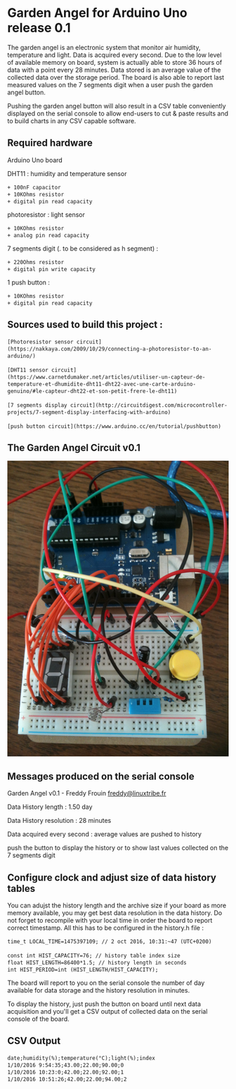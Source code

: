 #  Garden Angel for Arduino Uno release 0.1

The garden angel is an electronic system that monitor air humidity,
temperature and light. Data is acquired every second. Due to the low
level of available memory on board, system is actually able to store
36 hours of data with a point every 28 minutes. Data stored is an average
value of the collected data over the storage period. The board is also able
to report last measured values on the 7 segments digit when a user push
the garden angel button.

Pushing the garden angel button will also result in a CSV table conveniently
displayed on the serial console to allow end-users to cut & paste results
and to build charts in any CSV capable software.

## Required hardware

  Arduino Uno board

  DHT11 : humidity and temperature sensor

    + 100nF capacitor
    + 10KOhms resistor
    + digital pin read capacity
    
  photoresistor : light sensor

    + 10KOhms resistor
    + analog pin read capacity

  7 segments digit (. to be considered as h segment) :

    + 220Ohms resistor
    + digital pin write capacity

  1 push button :

    + 10KOhms resistor
    + digital pin read capacity

## Sources used to build this project :

    [Photoresistor sensor circuit](https://nakkaya.com/2009/10/29/connecting-a-photoresistor-to-an-arduino/)

    [DHT11 sensor circuit](https://www.carnetdumaker.net/articles/utiliser-un-capteur-de-temperature-et-dhumidite-dht11-dht22-avec-une-carte-arduino-genuino/#le-capteur-dht22-et-son-petit-frere-le-dht11)

    [7 segments display circuit](http://circuitdigest.com/microcontroller-projects/7-segment-display-interfacing-with-arduino)

    [push button circuit](https://www.arduino.cc/en/tutorial/pushbutton)

## The Garden Angel Circuit v0.1

![Garden Angel Circuit v0.1](garden_angel_0.1_circuit.jpg?raw=true "Garden Angel Circuit v0.1")

## Messages produced on the serial console 

Garden Angel v0.1 - Freddy Frouin <freddy@linuxtribe.fr>

  Data History length : 1.50 day

  Data History resolution : 28 minutes

  Data acquired every second : average values are pushed to history

push the button to display the history or to show last values collected on the 7 segments digit

## Configure clock and adjust size of data history tables

You can adujst the history length and the archive size if your board as
more memory available, you may get best data resolution in the data
history. Do not forget to recompile with your local time in order the
board to report correct timestamp. All this has to be configured in the
history.h file :

	time_t LOCAL_TIME=1475397109; // 2 oct 2016, 10:31:~47 (UTC+0200)
	
	const int HIST_CAPACITY=76; // history table index size
	float HIST_LENGTH=86400*1.5; // history length in seconds
	int HIST_PERIOD=int (HIST_LENGTH/HIST_CAPACITY);

The board will report to you on the serial console the number of day available
for data storage and the history resolution in minutes.

To display the history, just push the button on board until next data
acquisition and you'll get a CSV output of collected data on the serial
console of the board.

## CSV Output

	date;humidity(%);temperature(°C);light(%);index
	1/10/2016 9:54:35;43.00;22.00;90.00;0
	1/10/2016 10:23:0;42.00;22.00;92.00;1
	1/10/2016 10:51:26;42.00;22.00;94.00;2

